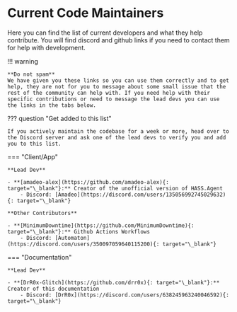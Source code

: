 # Current Code Maintainers

Here you can find the list of current developers and what they help contribute. You will find discord and github links if you need to contact them for help with development.

!!! warning

    **Do not spam**
    We have given you these links so you can use them correctly and to get help, they are not for you to message about some small issue that the rest of the community can help with. If you need help with their specific contributions or need to message the lead devs you can use the links in the tabs below.

??? question "Get added to this list"

    If you actively maintain the codebase for a week or more, head over to the Discord server and ask one of the lead devs to verify you and add you to this list.

=== "Client/App"

    **Lead Dev**

    - **[amadeo-alex](https://github.com/amadeo-alex){: target="\_blank"}:** Creator of the unofficial version of HASS.Agent
        - Discord: [Amadeo](https://discord.com/users/135056992745029632){: target="\_blank"}

    **Other Contributors**

    - **[MinimumDowntime](https://github.com/MinimumDowntime){: target="\_blank"}:** Github Actions Workflows
        - Discord: [Automaton](https://discord.com/users/350097059640115200){: target="\_blank"}

=== "Documentation"

    **Lead Dev**

    - **[DrR0x-Glitch](https://github.com/drr0x){: target="\_blank"}:** Creator of this documentation
        - Discord: [DrR0x](https://discord.com/users/638245963240046592){: target="\_blank"}
